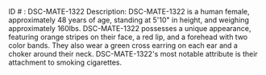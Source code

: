 ID # : DSC-MATE-1322
Description: DSC-MATE-1322 is a human female, approximately 48 years of age, standing at 5'10" in height, and weighing approximately 160lbs. DSC-MATE-1322 possesses a unique appearance, featuring orange stripes on their face, a red lip, and a forehead with two color bands. They also wear a green cross earring on each ear and a choker around their neck. DSC-MATE-1322's most notable attribute is their attachment to smoking cigarettes.